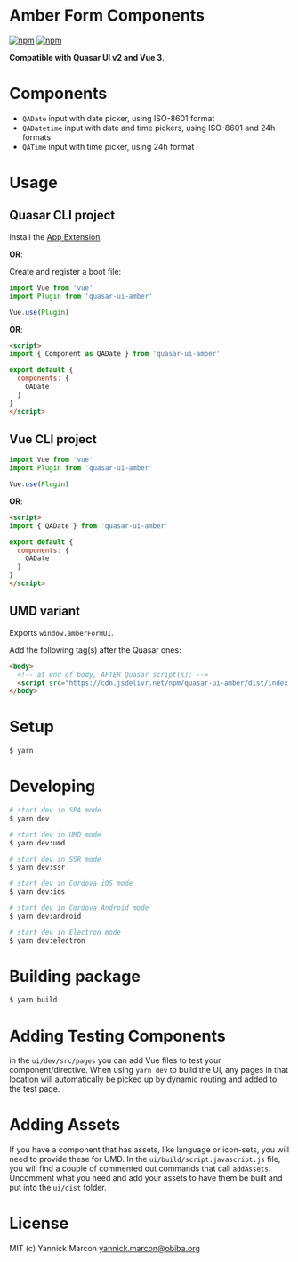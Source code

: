# Amber Form Components

[![npm](https://img.shields.io/npm/v/@obiba/quasar-ui-amber.svg?label=@obiba/quasar-ui-amber)](https://www.npmjs.com/package/@obiba/quasar-ui-amber)
[![npm](https://img.shields.io/npm/dt/@obiba/quasar-ui-amber.svg)](https://www.npmjs.com/package/@obiba/quasar-ui-amber)

**Compatible with Quasar UI v2 and Vue 3**.

# Components

* `QADate` input with date picker, using ISO-8601 format
* `QADatetime` input with date and time pickers, using ISO-8601 and 24h formats
* `QATime` input with time picker, using 24h format

# Usage

## Quasar CLI project

Install the [App Extension](../app-extension).

**OR**:

Create and register a boot file:

```js
import Vue from 'vue'
import Plugin from 'quasar-ui-amber'

Vue.use(Plugin)
```

**OR**:

```html
<script>
import { Component as QADate } from 'quasar-ui-amber'

export default {
  components: {
    QADate
  }
}
</script>
```

## Vue CLI project

```js
import Vue from 'vue'
import Plugin from 'quasar-ui-amber'

Vue.use(Plugin)
```

**OR**:

```html
<script>
import { QADate } from 'quasar-ui-amber'

export default {
  components: {
    QADate
  }
}
</script>
```

## UMD variant

Exports `window.amberFormUI`.

Add the following tag(s) after the Quasar ones:

```html
<body>
  <!-- at end of body, AFTER Quasar script(s): -->
  <script src="https://cdn.jsdelivr.net/npm/quasar-ui-amber/dist/index.umd.min.js"></script>
</body>
```

# Setup
```bash
$ yarn
```

# Developing
```bash
# start dev in SPA mode
$ yarn dev

# start dev in UMD mode
$ yarn dev:umd

# start dev in SSR mode
$ yarn dev:ssr

# start dev in Cordova iOS mode
$ yarn dev:ios

# start dev in Cordova Android mode
$ yarn dev:android

# start dev in Electron mode
$ yarn dev:electron
```

# Building package
```bash
$ yarn build
```

# Adding Testing Components
in the `ui/dev/src/pages` you can add Vue files to test your component/directive. When using `yarn dev` to build the UI, any pages in that location will automatically be picked up by dynamic routing and added to the test page.

# Adding Assets
If you have a component that has assets, like language or icon-sets, you will need to provide these for UMD. In the `ui/build/script.javascript.js` file, you will find a couple of commented out commands that call `addAssets`. Uncomment what you need and add your assets to have them be built and put into the `ui/dist` folder.

# License
MIT (c) Yannick Marcon <yannick.marcon@obiba.org>
